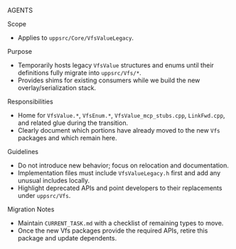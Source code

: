 AGENTS

Scope
- Applies to `uppsrc/Core/VfsValueLegacy`.

Purpose
- Temporarily hosts legacy `VfsValue` structures and enums until their definitions fully migrate into `uppsrc/Vfs/*`.
- Provides shims for existing consumers while we build the new overlay/serialization stack.

Responsibilities
- Home for `VfsValue.*`, `VfsEnum.*`, `VfsValue_mcp_stubs.cpp`, `LinkFwd.cpp`, and related glue during the transition.
- Clearly document which portions have already moved to the new `Vfs` packages and which remain here.

Guidelines
- Do not introduce new behavior; focus on relocation and documentation.
- Implementation files must include `VfsValueLegacy.h` first and add any unusual includes locally.
- Highlight deprecated APIs and point developers to their replacements under `uppsrc/Vfs`.

Migration Notes
- Maintain `CURRENT_TASK.md` with a checklist of remaining types to move.
- Once the new Vfs packages provide the required APIs, retire this package and update dependents.
